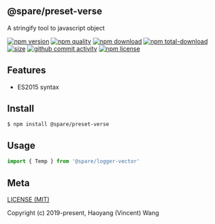 ## @spare/preset-verse
A stringify tool to javascript object

[![npm version][npm-image]][npm-url]
[![npm quality][quality-image]][quality-url]
[![npm download][download-image]][npm-url]
[![npm total-download][total-download-image]][npm-url]
[![size][size]][size-url]
[![github commit activity][commit-image]][github-url]
[![npm license][license-image]][npm-url]

## Features

- ES2015 syntax

## Install
```console
$ npm install @spare/preset-verse
```

## Usage
```js
import { Temp } from '@spare/logger-vector'
```

## Meta
[LICENSE (MIT)](/LICENSE)

Copyright (c) 2019-present, Haoyang (Vincent) Wang

[//]: <> (Shields)
[npm-image]: https://img.shields.io/npm/v/@spare/preset-verse.svg?style=flat-square
[quality-image]: http://npm.packagequality.com/shield/@spare/preset-verse.svg?style=flat-square
[download-image]: https://img.shields.io/npm/dm/@spare/preset-verse.svg?style=flat-square
[total-download-image]:https://img.shields.io/npm/dt/@spare/preset-verse.svg?style=flat-square
[license-image]: https://img.shields.io/npm/l/@spare/preset-verse.svg?style=flat-square
[commit-image]: https://img.shields.io/github/commit-activity/y/hoyeungw/@spare/preset-verse?style=flat-square
[size]: https://flat.badgen.net/packagephobia/install/@spare/preset-verse

[//]: <> (Link)
[npm-url]: https://npmjs.org/package/@spare/preset-verse
[quality-url]: http://packagequality.com/#?package=@spare/preset-verse
[github-url]: https://github.com/hoyeungw/@spare/preset-verse
[size-url]: https://packagephobia.now.sh/result?p=@spare/preset-verse
